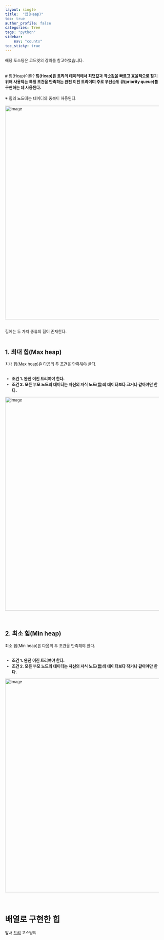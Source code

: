 ```yaml
---
layout: single
title:  "힙(Heap)"
toc: true
author_profile: false
categories: Tree
tags: "python"
sidebar:
    nav: "counts"
toc_sticky: true
---
```


<head>
  <style>
    table.dataframe {
      white-space: normal;
      width: 100%;
      height: 240px;
      display: block;
      overflow: auto;
      font-family: Arial, sans-serif;
      font-size: 0.9rem;
      line-height: 20px;
      text-align: center;
      border: 0px !important;
    }

    table.dataframe th {
      text-align: center;
      font-weight: bold;
      padding: 8px;
    }

    table.dataframe td {
      text-align: center;
      padding: 8px;
    }

    table.dataframe tr:hover {
      background: #b8d1f3; 
    }

    .output_prompt {
      overflow: auto;
      font-size: 0.9rem;
      line-height: 1.45;
      border-radius: 0.3rem;
      -webkit-overflow-scrolling: touch;
      padding: 0.8rem;
      margin-top: 0;
      margin-bottom: 15px;
      font: 1rem Consolas, "Liberation Mono", Menlo, Courier, monospace;
      color: $code-text-color;
      border: solid 1px $border-color;
      border-radius: 0.3rem;
      word-break: normal;
      white-space: pre;
    }

  .dataframe tbody tr th:only-of-type {
      vertical-align: middle;
  }

  .dataframe tbody tr th {
      vertical-align: top;
  }

  .dataframe thead th {
      text-align: center !important;
      padding: 8px;
  }

  .page__content p {
      margin: 0 0 0px !important;
  }

  .page__content p > strong {
    font-size: 0.8rem !important;
  }

  </style>
  <meta name="robots" content="noindex, nofollow" />
</head>
<span style="font-size:13px;">
해당 포스팅은 코드잇의 강의를 참고하였습니다.
<br><br><br>
# 힙(Heap)이란?
<span style = "font-weight:bold;">
힙(Heap)은 트리의 데이터에서 최댓값과 최솟값을 빠르고 효율적으로 찾기 위해 사용되는 특정 조건을 만족하는 완전 이진 트리이며 주로 우선순위 큐(priority queue)를 구현하는 데 사용된다.</span><br><br>
※ 힙의 노드에는 데이터의 중복이 허용된다.<br><br>
<img width="700" alt="image" src="https://github.com/gyun97/Java-Spring-Study/assets/143414166/6d773aac-442d-437a-9ea4-9f1a18f7912e"><br><br>

힙에는 두 가지 종류의 힙이 존재한다.<br><br>

## 1. 최대 힙(Max heap)
최대 힙(Max heap)은 다음의 두 조건을 만족해야 한다.
<br><br>

* <span style = "font-weight:bold;">조건 1. 완전 이진 트리여야 한다.</span>
* <span style = "font-weight:bold;">조건 2. 모든 부모 노드의 데이터는 자신의 자식 노드(들)의 데이터보다 크거나 같아야만 한다.</span> 

<img width="700" alt="image" src="https://github.com/gyun97/Java-Spring-Study/assets/143414166/f859c154-34c6-4da9-b9a3-d9e76b711025"><br><br><br>

## 2. 최소 힙(Min heap)
최소 힙(Min heap)은 다음의 두 조건을 만족해야 한다.
<br><br>

* <span style = "font-weight:bold;">조건 1. 완전 이진 트리여야 한다.</span>
* <span style = "font-weight:bold;">조건 2. 모든 부모 노드의 데이터는 자신의 자식 노드(들)의 데이터보다 작거나 같아야만 한다.</span>

<img width="700" alt="image" src="https://github.com/gyun97/Java-Spring-Study/assets/143414166/a78a6782-77c6-4fa5-b6d0-2e18059ad16f"><br><br><br>

# 배열로 구현한 힙
앞서 <a href="https://gyun97.github.io/data_structure/%ED%8A%B8%EB%A6%AC/">트리</a> 포스팅의 



